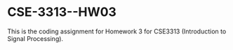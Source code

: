 # CSE-3313--HW03
This is the coding assignment for Homework 3 for CSE3313 (Introduction to Signal Processing).
